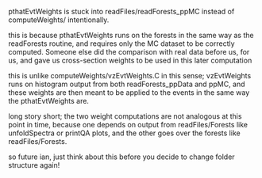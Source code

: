 pthatEvtWeights is stuck into readFiles/readForests_ppMC instead of computeWeights/ intentionally.

this is because pthatEvtWeights runs on the forests in the same way as the readForests routine, 
and requires only the MC dataset to be correctly computed. Someone else did the comparison
with real data before us, for us, and gave us cross-section weights to be used in this later
computation

this is unlike computeWeights/vzEvtWeights.C in this sense; vzEvtWeights runs on histogram
output from both readForests_ppData and ppMC, and these weights are then meant to be applied
to the events in the same way the pthatEvtWeights are.

long story short; the two weight computations are not analogous at this point in time, 
because one depends on output from readFiles/Forests like unfoldSpectra or printQA plots, 
and the other goes over the forests like readFiles/Forests.

so future ian, just think about this before you decide to change folder structure again!